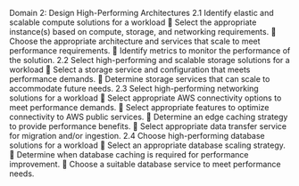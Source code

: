 Domain 2: Design High-Performing Architectures
2.1 Identify elastic and scalable compute solutions for a workload
 Select the appropriate instance(s) based on compute, storage, and networking requirements.
 Choose the appropriate architecture and services that scale to meet performance
requirements.
 Identify metrics to monitor the performance of the solution.
2.2 Select high-performing and scalable storage solutions for a workload
 Select a storage service and configuration that meets performance demands.
 Determine storage services that can scale to accommodate future needs.
2.3 Select high-performing networking solutions for a workload
 Select appropriate AWS connectivity options to meet performance demands.
 Select appropriate features to optimize connectivity to AWS public services.
 Determine an edge caching strategy to provide performance benefits.
 Select appropriate data transfer service for migration and/or ingestion.
2.4 Choose high-performing database solutions for a workload
 Select an appropriate database scaling strategy.
 Determine when database caching is required for performance improvement.
 Choose a suitable database service to meet performance needs.